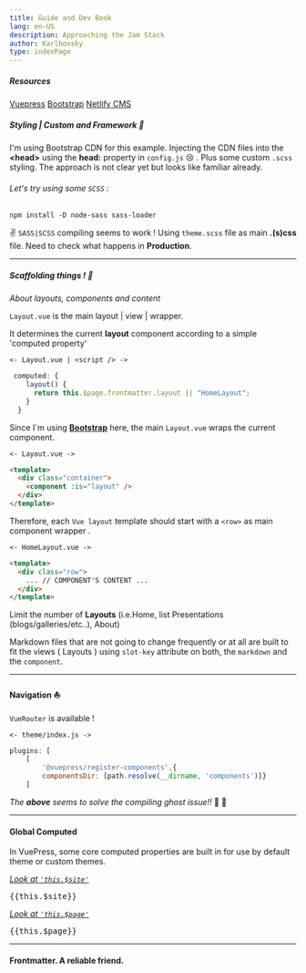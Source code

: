 ```yaml
---
title: Guide and Dev Book
lang: en-US
description: Approaching the Jam Stack
author: Karlbovsky
type: indexPage
---
```


##### Resources

[Vuepress](https://vuepress.vuejs.org/)
[Bootstrap](https://getbootstrap.com/)
[Netlify CMS](https://www.netlifycms.org/)

##### Styling | Custom and Framework :art:

I'm using Bootstrap <span class="text-muted">CDN </span>for this example.
Injecting the CDN files into the **&lt;head&gt;** using the **head:** property in
`config.js` :cry: . Plus some custom `.scss` styling.
The approach is not clear yet but looks like familiar already.

###### Let's try using some `SCSS` :

`npm install -D node-sass sass-loader`

:v: `SASS|SCSS` compiling seems to work ! Using `theme.scss` file as main **.(s)css** file.
Need to check what happens in **Production**.

<hr>

##### Scaffolding things ! :european_post_office:

_About layouts, components and content_

`Layout.vue` is the main layout | view | wrapper.

It determines the current **layout** component according to a simple 'computed property'

`<- Layout.vue | <script /> ->`

```js
 computed: {
    layout() {
      return this.$page.frontmatter.layout || "HomeLayout";
    }
  }
```

Since I´m using **[Bootstrap](https://getbootstrap.com/)** here, the main `Layout.vue` wraps the current
component.

`<- Layout.vue ->`

```html
<template>
  <div class="container">
    <component :is="layout" />
  </div>
</template>
```

Therefore, each `Vue layout` template should start with a <code>&lt;row&gt;</code> as main component wrapper .

`<- HomeLayout.vue ->`

```html
<template>
  <div class="row">
    ... // COMPONENT'S CONTENT ...
  </div>
</template>
```

Limit the number of **Layouts** (i.e.Home, list Presentations (blogs/galleries/etc..), About)

Markdown files that are not going to change frequently or at all
are built to fit the views ( Layouts ) using `slot-key` attribute on both,
the `markdown` and the `component`.

<hr>

#### Navigation :boat:

`VueRouter` is available !

`<- theme/index.js ->`

```js
plugins: [
    [
        '@vuepress/register-components',{
        componentsDir: [path.resolve(__dirname, 'components')]}
    ]
```

_The <b>above</b> seems to solve the compiling ghost issue!!_ :tada: :100:

---

#### Global Computed

In VuePress, some core computed properties are built in for use by default theme or custom themes.

<a class="btn btn-outline-info" data-toggle="collapse" href="#collapseExample" role="button">_Look at `'this.$site'`_</a>

<pre class="collapse" id="collapseExample">
{{this.$site}}
</pre>

<a class="btn btn-outline-info" data-toggle="collapse" href="#collapseExample2" role="button"> _Look at `'this.$page'`_</a>

<pre pre class="collapse" id="collapseExample2">
{{this.$page}}
</pre>

---

#### Frontmatter. A reliable friend.
